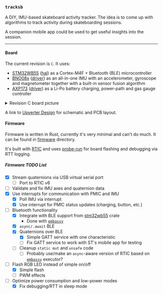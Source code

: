 ### `tracksb`

A DIY, IMU-based skateboard activity tracker. The idea is to come up with algorithms
to track activity during skateboarding sessions.

A companion mobile app could be used to get useful insights into the session.

<hr/>

#### Board

The current revision is `C`. It uses:

* [STM32WB55](https://www.st.com/en/microcontrollers-microprocessors/stm32wb55rg.html)
  ([hal](https://github.com/eupn/stm32wb-hal)) as a Cortex-M4F + Bluetooth (BLE) microcontroller
* [BNO08x](https://www.ceva-dsp.com/product/bno080-085/)
  ([driver](https://github.com/tstellanova/bno080)) as an all-in-one IMU with an accelerometer, gyroscope and magnetometer
  together with a built-in sensor fusion algorithm
* [AXP173](http://www.x-powers.com/en.php/Info/product_detail/article_id/27)
  ([driver](https://github.com/eupn/axp173-rs)) as a Li-Po battery charging, power-path and gas gauge controller
  
<details>
  <summary>Revision C board picture</summary>

  ![Revision C PCB picture](docs/rev-c.png)
</details>

A link to [Upverter Design](https://upverter.com/design/ep/2dfdd177c0e55fc7/tracksb-stm32wb---rev-c/)
for schematic and PCB layout.

#### Firmware

Firmware is written in Rust, currently it's very minimal and can't do much.
It can be found in [firmware](firmware) directory.

It's built with [RTIC](https://rtic.rs) and uses [probe-run](https://github.com/knurling-rs/probe-run)
for board flashing and debugging via RTT logging.

##### Firmware TODO List

- [x] Stream quaternions via USB virtual serial port
  - [ ] Port to RTIC v6
- [ ] Validate and fix IMU axes and quaternion data
- [x] Use interrupts for communication with PMIC and IMU
  - [x] Poll IMU via interrupt
  - [x] Use interrupt for PMIC status updates (charging, button, etc.)
- [ ] Bluetooth functionality
  - [x] Integrate with BLE support from [stm32wb55](https://github.com/eupn/stm32wb55) crate
      - Done with [`embassy`]
  - [x] `async/.await` BLE
  - [x] Quaternions over BLE
    - [x] Simple GATT service with one characteristic
    - [ ] Fix GATT service to work with ST's mobile app for testing
  - [ ] Cleanup `static mut` and `unsafe` code
    - [ ] Probably use/make an `async`-aware version of RTIC based on [`embassy`] executor?
- [ ] Flash RGB LED instead of simple on/off
  - [x] Simple flash
  - [ ] PWM effects
- [ ] Optimize power consumption and low-power modes
  - [x] Fix debugging/RTT in sleep mode

[`embassy`]: https://github.com/eupn/embassy/tree/add-stm32wb55
